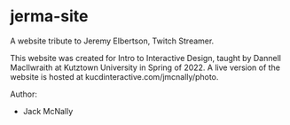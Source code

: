 # jerma-site
A website tribute to Jeremy Elbertson, Twitch Streamer.

This website was created for Intro to Interactive Design, taught by Dannell MacIlwraith at Kutztown University in Spring of 2022.
A live version of the website is hosted at kucdinteractive.com/jmcnally/photo.

Author:
- Jack McNally
